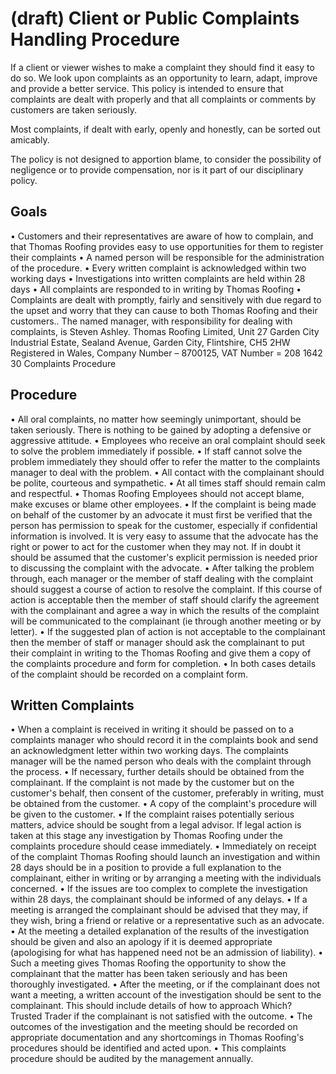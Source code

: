
# (draft) Client or Public Complaints Handling Procedure

If a client or viewer wishes to make a complaint they should find it easy to do so. 
We look upon complaints as an opportunity to learn, adapt, improve and provide a better service. This
policy is intended to ensure that complaints are dealt with properly and that all complaints or
comments by customers are taken seriously. 

Most complaints, if dealt with early, openly and honestly, can be sorted
out amicably.

The policy is not designed to apportion blame, to consider the possibility of negligence or to
provide compensation, nor is it part of our disciplinary policy.

## Goals

• Customers and their representatives are aware of how to complain, and that Thomas Roofing
provides easy to use opportunities for them to register their complaints
• A named person will be responsible for the administration of the procedure. • Every written complaint is acknowledged within two working days
• Investigations into written complaints are held within 28 days
• All complaints are responded to in writing by Thomas Roofing
• Complaints are dealt with promptly, fairly and sensitively with due regard to the upset and
worry that they can cause to both Thomas Roofing and their customers.. The named manager, with responsibility for dealing with complaints, is Steven Ashley.
Thomas Roofing Limited, Unit 27 Garden City Industrial Estate, Sealand Avenue, Garden City, Flintshire, CH5 2HW
Registered in Wales, Company Number – 8700125, VAT Number = 208 1642 30
Complaints Procedure

## Procedure

• All oral complaints, no matter how seemingly unimportant, should be taken seriously. There is
nothing to be gained by adopting a defensive or aggressive attitude. 
• Employees who receive an oral complaint should seek to solve the problem
immediately if possible.
 • If staff cannot solve the problem immediately they should offer to refer the matter to the
complaints manager to deal with the problem. • All contact with the complainant should be polite, courteous and sympathetic. • At all times staff should remain calm and respectful. • Thomas Roofing Employees should not accept blame, make excuses or blame other
employees. • If the complaint is being made on behalf of the customer by an advocate it must first be
verified that the person has permission to speak for the customer, especially if confidential
information is involved. It is very easy to assume that the advocate has the right or power to
act for the customer when they may not. If in doubt it should be assumed that the customer's
explicit permission is needed prior to discussing the complaint with the advocate. • After talking the problem through, each manager or the member of staff dealing with the
complaint should suggest a course of action to resolve the complaint. If this course of action is
acceptable then the member of staff should clarify the agreement with the complainant and
agree a way in which the results of the complaint will be communicated to the complainant (ie
through another meeting or by letter). • If the suggested plan of action is not acceptable to the complainant then the member of staff or
manager should ask the complainant to put their complaint in writing to the Thomas Roofing
and give them a copy of the complaints procedure and form for completion. • In both cases details of the complaint should be recorded on a complaint form. 

## Written Complaints

• When a complaint is received in writing it should be passed on to a complaints
manager who should record it in the complaints book and send an acknowledgment letter
within two working days. The complaints manager will be the named person who deals with
the complaint through the process.
• If necessary, further details should be obtained from the complainant. If the complaint is not
made by the customer but on the customer's behalf, then consent of the customer, preferably
in writing, must be obtained from the customer. 
• A copy of the complaint's procedure will be given to the customer.
 • If the complaint raises potentially serious matters, advice should be sought from a legal
advisor. If legal action is taken at this stage any investigation by Thomas Roofing under the
complaints procedure should cease immediately.
 • Immediately on receipt of the complaint Thomas Roofing should launch an investigation and
within 28 days should be in a position to provide a full explanation to the complainant, either
in writing or by arranging a meeting with the individuals concerned.
 • If the issues are too complex to complete the investigation within 28 days, the complainant
should be informed of any delays.
• If a meeting is arranged the complainant should be advised that they may, if they wish, bring a
friend or relative or a representative such as an advocate. • At the meeting a detailed explanation of the results of the investigation should be given and
also an apology if it is deemed appropriate (apologising for what has happened need not be an
admission of liability).
 • Such a meeting gives Thomas Roofing the opportunity to show the complainant that the matter
has been taken seriously and has been thoroughly investigated. • After the meeting, or if the complainant does not want a meeting, a written account of the
investigation should be sent to the complainant. This should include details of how to
approach Which? Trusted Trader if the complainant is not satisfied with the outcome. • The outcomes of the investigation and the meeting should be recorded on appropriate
documentation and any shortcomings in Thomas Roofing's procedures should be identified
and acted upon.
 • This complaints procedure should be audited by the management annually.
